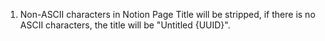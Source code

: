 1. Non-ASCII characters in Notion Page Title will be stripped, if there is no ASCII characters, the title will be "Untitled {UUID}".